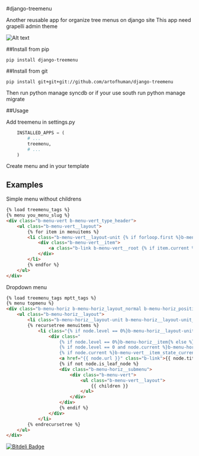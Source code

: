 #django-treemenu

Another reusable app for organize tree menus on django site
This app need grapelli admin theme

![Alt text](https://raw.github.com/artofhuman/django-treemenu/master/assets/screen.jpg)

##Install from pip

    pip install django-treemenu

##Install from git

    pip install git+git+git://github.com/artofhuman/django-treemenu

Then run python manage syncdb or if your use south run python manage migrate

##Usage

Add treemenu in settings.py
```python
    INSTALLED_APPS = (
        # ...
        treemenu,
        # ...
    )
```
Create menu and in your template

## Examples

Simple menu without childrens

```html
{% load treemenu_tags %}
{% menu you_menu_slug %}
<div class="b-menu-vert b-menu-vert_type_header">
    <ul class="b-menu-vert__layout">
        {% for item in menuitems %}
        <li class="b-menu-vert__layout-unit {% if forloop.first %}b-menu-vert__layout-unit_position_first{% endif %} {% if forloop.last %}b-menu-vert__layout-unit_position_last{% endif %}">
            <div class="b-menu-vert__item">
                <a class="b-link b-menu-vert__root {% if item.current %}b-big{% endif %}" href="{{ item.url }}">{{ item.title }}</a>
            </div>
        </li>
        {% endfor %}
    </ul>
</div>
```

Dropdown menu

```html
{% load treemenu_tags mptt_tags %}
{% menu topmenu %}
<div class="b-menu-horiz b-menu-horiz_layout_normal b-menu-horiz_position_topmenu">
    <ul class="b-menu-horiz__layout">
        <li class="b-menu-horiz__layout-unit b-menu-horiz__layout-unit_position_first"><div class="b-menu-horiz__item b-menu-horiz__item_layout_home {% if request.path == '/'%}b-menu-horiz__item_state_current{% endif %}"><a href="/" class="b-link"><img alt="" src="{{ STATIC_URL }}prazdnik/img/blank.gif" class="b-icon b-icon_type_home"></a></div></li>
        {% recursetree menuitems %}
            <li class="{% if node.level == 0%}b-menu-horiz__layout-unit{% else %}b-menu-vert__layout-unit{% endif %}">
                <div class="
                    {% if node.level == 0%}b-menu-horiz__item{% else %}b-menu-vert__item{% endif %}
                    {% if node.level == 0 and node.current %}b-menu-horiz__item_state_current {% endif %}
                    {% if node.current %}b-menu-vert__item_state_current {% endif %}">
                    <a href="{{ node.url }}" class="b-link">{{ node.title }}</a>
                    {% if not node.is_leaf_node %}
                    <div class="b-menu-horiz__submenu">
                        <div class="b-menu-vert">
                            <ul class="b-menu-vert__layout">
                                {{ children }}
                            </ul>
                        </div>
                    </div>
                    {% endif %}
                </div>
            </li>
        {% endrecursetree %}
    </ul>
</div>
```

[![Bitdeli Badge](https://d2weczhvl823v0.cloudfront.net/artofhuman/django-treemenu/trend.png)](https://bitdeli.com/free "Bitdeli Badge")

